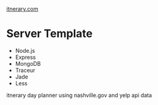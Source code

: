 [itnerary.com](http://itnerary.com)

Server Template
===============

- Node.js
- Express
- MongoDB
- Traceur
- Jade
- Less

itnerary day planner using nashville.gov and yelp api data
